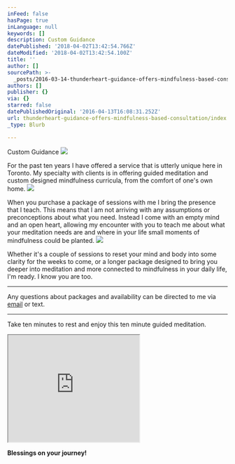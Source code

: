 ```yaml
---
inFeed: false
hasPage: true
inLanguage: null
keywords: []
description: Custom Guidance
datePublished: '2018-04-02T13:42:54.766Z'
dateModified: '2018-04-02T13:42:54.100Z'
title: ''
author: []
sourcePath: >-
  _posts/2016-03-14-thunderheart-guidance-offers-mindfulness-based-consultation.md
authors: []
publisher: {}
via: {}
starred: false
datePublishedOriginal: '2016-04-13T16:08:31.252Z'
url: thunderheart-guidance-offers-mindfulness-based-consultation/index.html
_type: Blurb

---
```

Custom Guidance
![](https://the-grid-user-content.s3-us-west-2.amazonaws.com/19b18cc7-551a-4165-a94b-c00d4679779b.png)

For the past ten years I have offered a service that is utterly unique here in Toronto. My specialty with clients is in offering guided meditation and custom designed mindfulness curricula, from the comfort of one's own home.
![](https://the-grid-user-content.s3-us-west-2.amazonaws.com/5ff4613d-31e7-4c78-8506-a1d777be2d83.jpg)

When you purchase a package of sessions with me I bring the presence that I teach. This means that I am not arriving with any assumptions or preconceptions about what you need. Instead I come with an empty mind and an open heart, allowing my encounter with you to teach me about what your meditation needs are and where in your life small moments of mindfulness could be planted.
![](https://the-grid-user-content.s3-us-west-2.amazonaws.com/684a2400-6610-4ab6-a086-d9cd9accef5d.jpg)

Whether it's a couple of sessions to reset your mind and body into some clarity for the weeks to come, or a longer package designed to bring you deeper into meditation and more connected to mindfulness in your daily life, I'm ready. I know you are too.

---

Any questions about packages and availability can be directed to me via [email][0] or text.

---

Take ten minutes to rest and enjoy this ten minute guided meditation.

<iframe src="https://the-grid.github.io/ed-userhtml/?g=eJzLKCkpKLbS16_MLy0p1UtK1S_LysrxMPLO9XCOBACW-woC" height="244" style=""></iframe>

**Blessings on your journey!**

[0]: http://esler.simon@gmail.com/